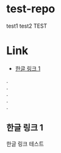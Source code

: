 # test-repo
test1
test2
TEST

# Link

* [한글 링크 1](#한글-링크-1)

  
.  
.  
.  
.  
.  

## 한글 링크 1

한글 링크 테스트
